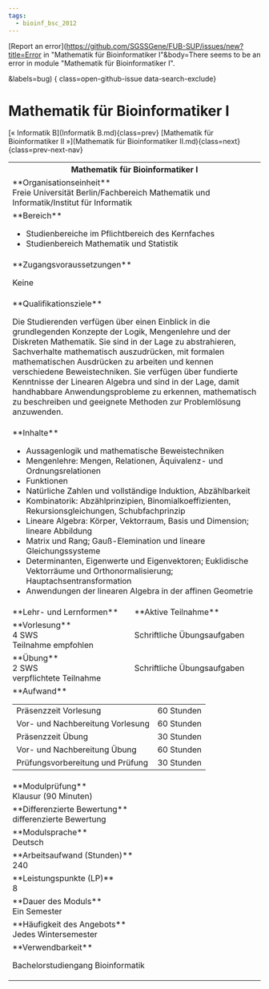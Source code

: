 ```yaml
---
tags:
  - bioinf_bsc_2012
---
```

[Report an error](https://github.com/SGSSGene/FUB-SUP/issues/new?title=Error in "Mathematik für Bioinformatiker I"&body=There seems to be an error in module "Mathematik für Bioinformatiker I".

<Describe here a slightly more detailed description of what is wrong>&labels=bug)
{ class=open-github-issue data-search-exclude}

# Mathematik für Bioinformatiker I

[« Informatik B](Informatik B.md){class=prev}
[Mathematik für Bioinformatiker II »](Mathematik für Bioinformatiker II.md){class=next}
{class=prev-next-nav}

<table markdown id="moduledesc">
<tr markdown class="moduledesc_head"><th colspan="2">Mathematik für Bioinformatiker I </th></tr>
<tr markdown><td colspan="2">**Organisationseinheit**   <br>Freie Universität Berlin/Fachbereich Mathematik und Informatik/Institut für Informatik</td></tr>

<tr markdown><td colspan="2">**Bereich**<br>


- Studienbereiche im Pflichtbereich des Kernfaches
- Studienbereich Mathematik und Statistik

</td></tr>

<tr markdown><td colspan="2">**Zugangsvoraussetzungen** <br>

Keine


</td></tr>
<tr markdown><td colspan="2">**Qualifikationsziele**    <br>

Die Studierenden verfügen über einen Einblick in die grundlegenden Konzepte
der Logik, Mengenlehre und der Diskreten Mathematik. Sie sind in der Lage zu
abstrahieren, Sachverhalte mathematisch auszudrücken, mit formalen
mathematischen Ausdrücken zu arbeiten und kennen verschiedene
Beweistechniken. Sie verfügen über fundierte Kenntnisse der Linearen Algebra
und sind in der Lage, damit handhabbare Anwendungsprobleme zu erkennen,
mathematisch zu beschreiben und geeignete Methoden zur Problemlösung
anzuwenden.


</td></tr>
<tr markdown><td colspan="2">**Inhalte**                <br>


- Aussagenlogik und mathematische Beweistechniken
- Mengenlehre: Mengen, Relationen, Äquivalenz- und Ordnungsrelationen
- Funktionen
- Natürliche Zahlen und vollständige Induktion, Abzählbarkeit
- Kombinatorik: Abzählprinzipien, Binomialkoeffizienten,
  Rekursionsgleichungen, Schubfachprinzip
- Lineare Algebra: Körper, Vektorraum, Basis und Dimension; lineare
  Abbildung
- Matrix und Rang; Gauß-Elemination und lineare Gleichungssysteme
- Determinanten, Eigenwerte und Eigenvektoren; Euklidische Vektorräume und
  Orthonormalisierung; Hauptachsentransformation
- Anwendungen der linearen Algebra in der affinen Geometrie


</td></tr>

<tr markdown><td>**Lehr- und Lernformen**</td><td>**Aktive Teilnahme**</td></tr>
<tr markdown><td> **Vorlesung** <br>4 SWS <br> Teilnahme empfohlen</td><td>

Schriftliche Übungsaufgaben
</td></tr>
<tr markdown><td> **Übung** <br>2 SWS <br> verpflichtete Teilnahme</td><td>

Schriftliche Übungsaufgaben
</td></tr>
<tr markdown><td colspan="2">**Aufwand**                <br>
<table class="aufwand_table">
<tr><td>Präsenzzeit Vorlesung</td><td>60 Stunden</td></tr>
<tr><td>Vor- und Nachbereitung Vorlesung</td><td>60 Stunden</td></tr>
<tr><td>Präsenzzeit Übung</td><td>30 Stunden</td></tr>
<tr><td>Vor- und Nachbereitung Übung</td><td>60 Stunden</td></tr>
<tr><td>Prüfungsvorbereitung und Prüfung</td><td>30 Stunden</td></tr>
</table>

</td></tr>
<tr markdown><td colspan="2">**Modulprüfung**             <br>Klausur (90 Minuten)


</td></tr>
<tr markdown><td colspan="2">**Differenzierte Bewertung** <br>differenzierte Bewertung

</td></tr>
<tr markdown><td colspan="2">**Modulsprache**             <br>Deutsch</td></tr>
<tr markdown><td colspan="2">**Arbeitsaufwand (Stunden)** <br>240</td></tr>
<tr markdown><td colspan="2">**Leistungspunkte (LP)**     <br>8</td></tr>
<tr markdown><td colspan="2">**Dauer des Moduls**         <br>Ein Semester</td></tr>
<tr markdown><td colspan="2">**Häufigkeit des Angebots**  <br>Jedes Wintersemester</td></tr>
<tr markdown><td colspan="2">**Verwendbarkeit**           <br>

Bachelorstudiengang Bioinformatik


</td></tr>

</table>

